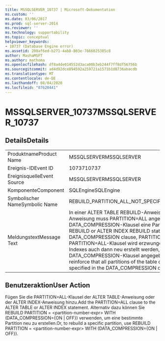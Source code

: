 ```yaml
---
title: MSSQLSERVER_10737 | Microsoft-Dokumentation
ms.custom: ''
ms.date: 03/06/2017
ms.prod: sql-server-2014
ms.reviewer: ''
ms.technology: supportability
ms.topic: conceptual
helpviewer_keywords:
- 10737 (Database Engine error)
ms.assetid: 208af6ed-b271-4ab8-803e-7666025385c8
author: MashaMSFT
ms.author: mathoma
ms.openlocfilehash: df8a4de014552d3aca00b3eb244f7ff8df56756b
ms.sourcegitcommit: ad4d92dce894592a259721a1571b1d8736abacdb
ms.translationtype: MT
ms.contentlocale: de-DE
ms.lasthandoff: 08/04/2020
ms.locfileid: "87620441"
---
```

# <a name="mssqlserver_10737"></a><span data-ttu-id="02f55-102">MSSQLSERVER_10737</span><span class="sxs-lookup"><span data-stu-id="02f55-102">MSSQLSERVER_10737</span></span>
    
## <a name="details"></a><span data-ttu-id="02f55-103">Details</span><span class="sxs-lookup"><span data-stu-id="02f55-103">Details</span></span>  
  
|||  
|-|-|  
|<span data-ttu-id="02f55-104">Produktname</span><span class="sxs-lookup"><span data-stu-id="02f55-104">Product Name</span></span>|<span data-ttu-id="02f55-105">MSSQLSERVER</span><span class="sxs-lookup"><span data-stu-id="02f55-105">MSSQLSERVER</span></span>|  
|<span data-ttu-id="02f55-106">Ereignis-ID</span><span class="sxs-lookup"><span data-stu-id="02f55-106">Event ID</span></span>|<span data-ttu-id="02f55-107">10737</span><span class="sxs-lookup"><span data-stu-id="02f55-107">10737</span></span>|  
|<span data-ttu-id="02f55-108">Ereignisquelle</span><span class="sxs-lookup"><span data-stu-id="02f55-108">Event Source</span></span>|<span data-ttu-id="02f55-109">MSSQLSERVER</span><span class="sxs-lookup"><span data-stu-id="02f55-109">MSSQLSERVER</span></span>|  
|<span data-ttu-id="02f55-110">Komponente</span><span class="sxs-lookup"><span data-stu-id="02f55-110">Component</span></span>|<span data-ttu-id="02f55-111">SQLEngine</span><span class="sxs-lookup"><span data-stu-id="02f55-111">SQLEngine</span></span>|  
|<span data-ttu-id="02f55-112">Symbolischer Name</span><span class="sxs-lookup"><span data-stu-id="02f55-112">Symbolic Name</span></span>|<span data-ttu-id="02f55-113">REBUILD_PARTITION_ALL_NOT_SPECIFIED</span><span class="sxs-lookup"><span data-stu-id="02f55-113">REBUILD_PARTITION_ALL_NOT_SPECIFIED</span></span>|  
|<span data-ttu-id="02f55-114">Meldungstext</span><span class="sxs-lookup"><span data-stu-id="02f55-114">Message Text</span></span>|<span data-ttu-id="02f55-115">In einer ALTER TABLE REBUILD-Anweisung oder einer ALTER INDEX REBUILD-Anweisung muss PARTITION=ALL angegeben werden, wenn in einer DATA_COMPRESSION-Klausel eine Partition angegeben ist.</span><span class="sxs-lookup"><span data-stu-id="02f55-115">In an ALTER TABLE REBUILD or ALTER INDEX REBUILD statement, when a partition is specified in a DATA_COMPRESSION clause, PARTITION=ALL must be specified.</span></span> <span data-ttu-id="02f55-116">Mit der PARTITION=ALL-Klausel wird erzwungen, dass alle Partitionen der Tabelle oder des Indexes auch dann neu erstellt werden, wenn nur eine Teilmenge in der DATA_COMPRESSION-Klausel angegeben ist.</span><span class="sxs-lookup"><span data-stu-id="02f55-116">The PARTITION=ALL clause is used to reinforce that all partitions of the table or index will be rebuilt, even if only a subset is specified in the DATA_COMPRESSION clause.</span></span>|  
  
## <a name="user-action"></a><span data-ttu-id="02f55-117">Benutzeraktion</span><span class="sxs-lookup"><span data-stu-id="02f55-117">User Action</span></span>  
 <span data-ttu-id="02f55-118">Fügen Sie die PARTITION=ALL-Klausel der ALTER TABLE-Anweisung oder der ALTER INDEX-Anweisung hinzu.</span><span class="sxs-lookup"><span data-stu-id="02f55-118">Add the PARTITION=ALL clause to the ALTER TABLE or ALTER INDEX statement.</span></span> <span data-ttu-id="02f55-119">Alternativ dazu können Sie REBUILD PARTITION = \<partition-number-expr> WITH (DATA_COMPRESSION={ON | OFF}) verwenden, um eine bestimmte Partition neu zu erstellen.</span><span class="sxs-lookup"><span data-stu-id="02f55-119">Or, to rebuild a specific partition, use REBUILD PARTITION = \<partition-number-expr> WITH (DATA_COMPRESSION={ON | OFF}).</span></span>  
  
  
